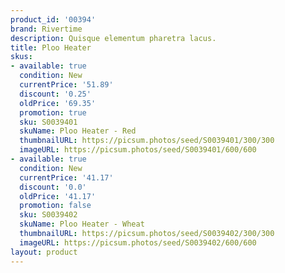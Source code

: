 ```yaml
---
product_id: '00394'
brand: Rivertime
description: Quisque elementum pharetra lacus.
title: Ploo Heater
skus:
- available: true
  condition: New
  currentPrice: '51.89'
  discount: '0.25'
  oldPrice: '69.35'
  promotion: true
  sku: S0039401
  skuName: Ploo Heater - Red
  thumbnailURL: https://picsum.photos/seed/S0039401/300/300
  imageURL: https://picsum.photos/seed/S0039401/600/600
- available: true
  condition: New
  currentPrice: '41.17'
  discount: '0.0'
  oldPrice: '41.17'
  promotion: false
  sku: S0039402
  skuName: Ploo Heater - Wheat
  thumbnailURL: https://picsum.photos/seed/S0039402/300/300
  imageURL: https://picsum.photos/seed/S0039402/600/600
layout: product
---
```

